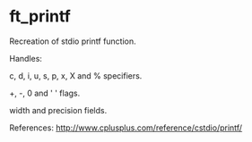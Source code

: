 # ft_printf
Recreation of stdio printf function.

Handles:

c, d, i, u, s, p, x, X and % specifiers.

+, -, 0 and ' ' flags.

width and precision fields.


References: http://www.cplusplus.com/reference/cstdio/printf/
